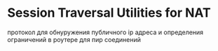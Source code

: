 # Session Traversal Utilities for NAT
протокол для обнуружения публичного ip адреса и определения ограничений в роутере для пир соединений